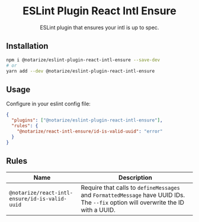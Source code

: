 <h1 align="center">ESLint Plugin React Intl Ensure</h1>
<p align="center">ESLint plugin that ensures your intl is up to spec.</p>

## Installation

```sh
npm i @notarize/eslint-plugin-react-intl-ensure --save-dev
# or
yarn add --dev @notarize/eslint-plugin-react-intl-ensure
```

## Usage

Configure in your eslint config file:

```json
{
  "plugins": ["@notarize/eslint-plugin-react-intl-ensure"],
  "rules": {
    "@notarize/react-intl-ensure/id-is-valid-uuid": "error"
  }
}
```

## Rules

<!-- prettier-ignore -->
| Name                                                         | Description                                                                                                                        |
| ---                                                          | ---                                                                                                                                |
| `@notarize/react-intl-ensure/id-is-valid-uuid` | Require that calls to `defineMessages` and `FormattedMessage` have UUID IDs. The `--fix` option will overwrite the ID with a UUID. |
